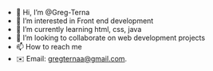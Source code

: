 - 👋 Hi, I’m @Greg-Terna
- 👀 I’m interested in Front end development 
- 🌱 I’m currently learning html, css, java
- 💞️ I’m looking to collaborate on web development projects 
- 📫 How to reach me
- ✉️ Email: gregternaa@gmail.com.
